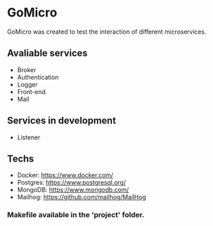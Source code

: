 # GoMicro

GoMicro was created to test the interaction of different microservices.

## Avaliable services

- Broker
- Authentication
- Logger
- Front-end
- Mail

## Services in development
- Listener

## Techs

- Docker: https://www.docker.com/
- Postgres: https://www.postgresql.org/
- MongoDB: https://www.mongodb.com/
- Mailhog: https://github.com/mailhog/MailHog

### Makefile available in the 'project' folder.
